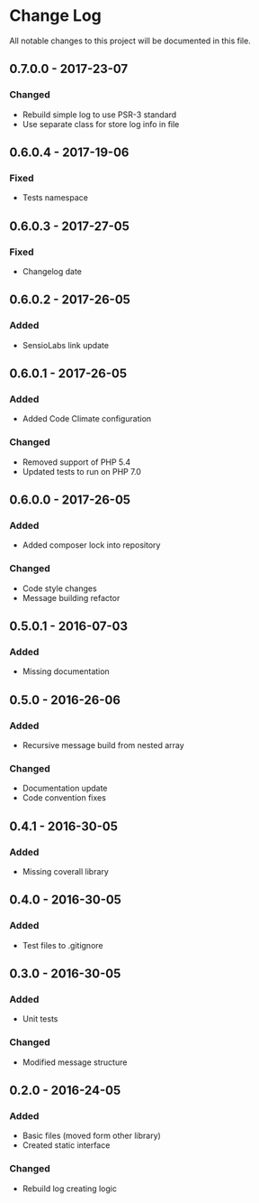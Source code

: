 # Change Log
All notable changes to this project will be documented in this file.

## 0.7.0.0 - 2017-23-07
### Changed
* Rebuild simple log to use PSR-3 standard
* Use separate class for store log info in file

## 0.6.0.4 - 2017-19-06
### Fixed
* Tests namespace

## 0.6.0.3 - 2017-27-05
### Fixed
* Changelog date

## 0.6.0.2 - 2017-26-05
### Added
* SensioLabs link update

## 0.6.0.1 - 2017-26-05
### Added
* Added Code Climate configuration

### Changed
* Removed support of PHP 5.4
* Updated tests to run on PHP 7.0

## 0.6.0.0 - 2017-26-05
### Added
* Added composer lock into repository

### Changed
* Code style changes
* Message building refactor

## 0.5.0.1 - 2016-07-03
### Added
* Missing documentation

## 0.5.0 - 2016-26-06
### Added
* Recursive message build from nested array

### Changed
* Documentation update
* Code convention fixes

## 0.4.1 - 2016-30-05
### Added
* Missing coverall library

## 0.4.0 - 2016-30-05
### Added
* Test files to .gitignore

## 0.3.0 - 2016-30-05
### Added
* Unit tests

### Changed
* Modified message structure

## 0.2.0 - 2016-24-05
### Added
* Basic files (moved form other library)
* Created static interface

### Changed
* Rebuild log creating logic
